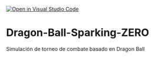 [![Open in Visual Studio Code](https://classroom.github.com/assets/open-in-vscode-2e0aaae1b6195c2367325f4f02e2d04e9abb55f0b24a779b69b11b9e10269abc.svg)](https://classroom.github.com/online_ide?assignment_repo_id=16768016&assignment_repo_type=AssignmentRepo)
# Dragon-Ball-Sparking-ZERO
Simulación de torneo de combate basado en Dragon Ball
